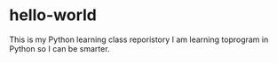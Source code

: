 # hello-world
This is my Python learning class reporistory
I am learning toprogram in Python so I can be smarter. 
